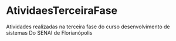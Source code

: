 # AtividaesTerceiraFase
Atividades realizadas na terceira fase do curso desenvolvimento de sistemas Do SENAI de Florianópolis
